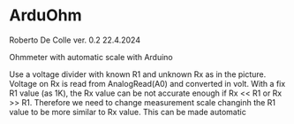 # ArduOhm
Roberto De Colle ver. 0.2
22.4.2024

Ohmmeter with automatic scale with Arduino

Use a voltage divider with known R1 and unknown Rx as in the picture. Voltage on Rx is read from AnalogRead(A0) and converted in volt.
With a fix R1 value (as 1K), the Rx value can be not accurate enough if Rx << R1 or Rx >> R1.
Therefore we need to change measurement scale changinh the R1 value to be more similar to Rx value.
This can be made automatic 
